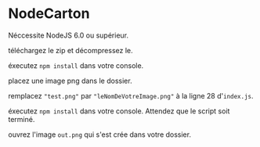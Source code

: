 # NodeCarton

Néccessite NodeJS 6.0 ou supérieur.

téléchargez le zip et décompressez le.

éxecutez `npm install` dans votre console.

placez une image png dans le dossier.

remplacez `"test.png"` par `"leNomDeVotreImage.png"` à la ligne 28 d'`index.js`.

éxecutez `npm install` dans votre console. Attendez que le script soit terminé.

ouvrez l'image `out.png` qui s'est crée dans votre dossier.
